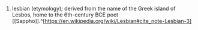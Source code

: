 1. lesbian (etymology); derived from the name of the Greek island of Lesbos, home to the 6th-century BCE poet [[Sappho]].^[https://en.wikipedia.org/wiki/Lesbian#cite_note-Lesbian-3]